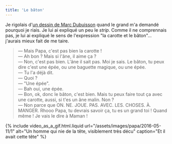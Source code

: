 ```yaml
---
title: 'Le bâton'
---
```


Je rigolais
d'[un dessin de Marc Dubuisson](http://absurdo.lapin.org/index.php?number=86#strips '"Ab Absurdo - La carotte et le bâton", Marc Dubuisson')
quand le grand m'a demandé pourquoi je riais. Je lui ai expliqué un peu le
_strip_. Comme il ne comprennais pas, je lui ai expliqué le sens de l'expression
"la carotte et le bâton"… j'aurais mieux fait de me taire.

<!-- more -->

> — Mais Papa, c'est pas bien la carotte !  
> — Ah bon ? Mais si l'âne, il aime ça ?  
> — Non, c'est pas bien. L'âne il sait pas. Moi je sais. Le bâton, tu peux dire
> c'est une épée, ou une baguette magique, ou une épée.  
> — Tu l'a déjà dit.  
> — Quoi ?  
> — "Une épée".  
> — Bah oui, une épée.  
> — Bon, ok, donc le bâton, c'est bien. Mais tu peux faire tout ça avec une
> carotte, aussi, si t'es un âne malin. Non ?  
> — Non parce que ON. NE. JOUE. PAS. AVEC. LES. CHOSES. À. MANGER. Rhooo Papa,
> tu devrais savoir ça, tu es un grand toi ! Quand même ! Je vais le dire à
> Maman !

{% include video_as_a_gif.html.liquid
url="/assets/images/papa/2016-05-11/1"
alt="Un homme qui nie de la tête, visiblement très décu"
caption="Et il avait cette tête"
%}
